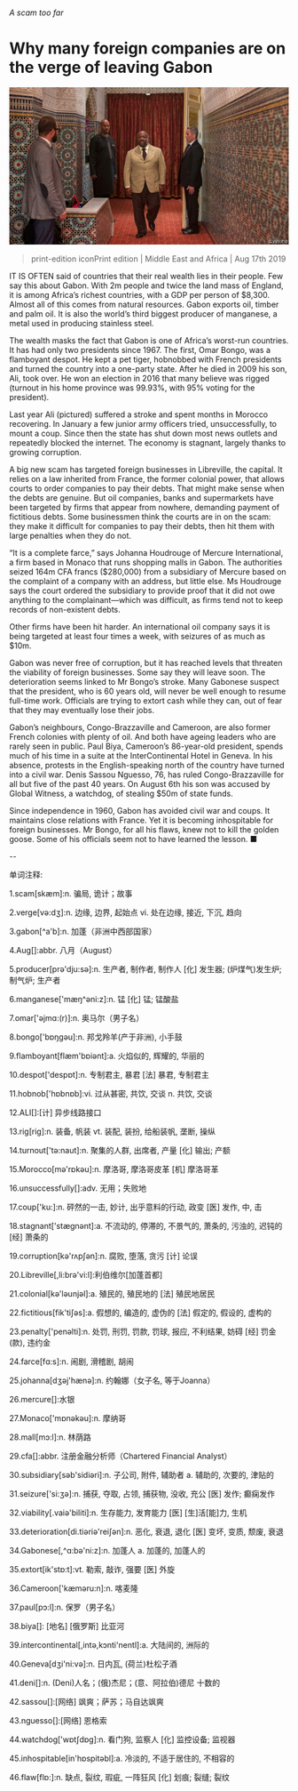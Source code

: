###### A scam too far

# Why many foreign companies are on the verge of leaving Gabon 

![image](images/20190817_MAP004.jpg) 

> print-edition iconPrint edition | Middle East and Africa | Aug 17th 2019 

IT IS OFTEN said of countries that their real wealth lies in their people. Few say this about Gabon. With 2m people and twice the land mass of England, it is among Africa’s richest countries, with a GDP per person of $8,300. Almost all of this comes from natural resources. Gabon exports oil, timber and palm oil. It is also the world’s third biggest producer of manganese, a metal used in producing stainless steel. 

The wealth masks the fact that Gabon is one of Africa’s worst-run countries. It has had only two presidents since 1967. The first, Omar Bongo, was a flamboyant despot. He kept a pet tiger, hobnobbed with French presidents and turned the country into a one-party state. After he died in 2009 his son, Ali, took over. He won an election in 2016 that many believe was rigged (turnout in his home province was 99.93%, with 95% voting for the president). 

Last year Ali (pictured) suffered a stroke and spent months in Morocco recovering. In January a few junior army officers tried, unsuccessfully, to mount a coup. Since then the state has shut down most news outlets and repeatedly blocked the internet. The economy is stagnant, largely thanks to growing corruption. 

A big new scam has targeted foreign businesses in Libreville, the capital. It relies on a law inherited from France, the former colonial power, that allows courts to order companies to pay their debts. That might make sense when the debts are genuine. But oil companies, banks and supermarkets have been targeted by firms that appear from nowhere, demanding payment of fictitious debts. Some businessmen think the courts are in on the scam: they make it difficult for companies to pay their debts, then hit them with large penalties when they do not. 

“It is a complete farce,” says Johanna Houdrouge of Mercure International, a firm based in Monaco that runs shopping malls in Gabon. The authorities seized 164m CFA francs ($280,000) from a subsidiary of Mercure based on the complaint of a company with an address, but little else. Ms Houdrouge says the court ordered the subsidiary to provide proof that it did not owe anything to the complainant—which was difficult, as firms tend not to keep records of non-existent debts. 

Other firms have been hit harder. An international oil company says it is being targeted at least four times a week, with seizures of as much as $10m. 

Gabon was never free of corruption, but it has reached levels that threaten the viability of foreign businesses. Some say they will leave soon. The deterioration seems linked to Mr Bongo’s stroke. Many Gabonese suspect that the president, who is 60 years old, will never be well enough to resume full-time work. Officials are trying to extort cash while they can, out of fear that they may eventually lose their jobs. 

Gabon’s neighbours, Congo-Brazzaville and Cameroon, are also former French colonies with plenty of oil. And both have ageing leaders who are rarely seen in public. Paul Biya, Cameroon’s 86-year-old president, spends much of his time in a suite at the InterContinental Hotel in Geneva. In his absence, protests in the English-speaking north of the country have turned into a civil war. Denis Sassou Nguesso, 76, has ruled Congo-Brazzaville for all but five of the past 40 years. On August 6th his son was accused by Global Witness, a watchdog, of stealing $50m of state funds. 

Since independence in 1960, Gabon has avoided civil war and coups. It maintains close relations with France. Yet it is becoming inhospitable for foreign businesses. Mr Bongo, for all his flaws, knew not to kill the golden goose. Some of his officials seem not to have learned the lesson. ■ 

-- 

 单词注释:

1.scam[skæm]:n. 骗局, 诡计；故事 

2.verge[vә:dʒ]:n. 边缘, 边界, 起始点 vi. 处在边缘, 接近, 下沉, 趋向 

3.gabon[^a'b]:n. 加蓬（非洲中西部国家） 

4.Aug[]:abbr. 八月（August） 

5.producer[prә'dju:sә]:n. 生产者, 制作者, 制作人 [化] 发生器; (炉煤气)发生炉; 制气炉; 生产者 

6.manganese['mæŋ^әni:z]:n. 锰 [化] 锰; 锰酸盐 

7.omar['әjmɑ:(r)]:n. 奥马尔（男子名） 

8.bongo['bɒŋgәu]:n. 邦戈羚羊(产于非洲), 小手鼓 

9.flamboyant[flæm'bɒiәnt]:a. 火焰似的, 辉耀的, 华丽的 

10.despot['despɒt]:n. 专制君主, 暴君 [法] 暴君, 专制君主 

11.hobnob['hɒbnɒb]:vi. 过从甚密, 共饮, 交谈 n. 共饮, 交谈 

12.ALI[]:[计] 异步线路接口 

13.rig[rig]:n. 装备, 帆装 vt. 装配, 装扮, 给船装帆, 垄断, 操纵 

14.turnout['tә:naut]:n. 聚集的人群, 出席者, 产量 [化] 输出; 产额 

15.Morocco[mә'rɒkәu]:n. 摩洛哥, 摩洛哥皮革 [机] 摩洛哥革 

16.unsuccessfully[]:adv. 无用；失败地 

17.coup['ku:]:n. 砰然的一击, 妙计, 出乎意料的行动, 政变 [医] 发作, 中, 击 

18.stagnant['stægnәnt]:a. 不流动的, 停滞的, 不景气的, 萧条的, 污浊的, 迟钝的 [经] 萧条的 

19.corruption[kә'rʌpʃәn]:n. 腐败, 堕落, 贪污 [计] 论误 

20.Libreville[,li:brә'vi:l]:利伯维尔[加蓬首都] 

21.colonial[kә'lәunjәl]:a. 殖民的, 殖民地的 [法] 殖民地居民 

22.fictitious[fik'tiʃәs]:a. 假想的, 编造的, 虚伪的 [法] 假定的, 假设的, 虚构的 

23.penalty['penәlti]:n. 处罚, 刑罚, 罚款, 罚球, 报应, 不利结果, 妨碍 [经] 罚金(款), 违约金 

24.farce[fɑ:s]:n. 闹剧, 滑稽剧, 胡闹 

25.johanna[dʒәj'hænә]:n. 约翰娜（女子名, 等于Joanna） 

26.mercure[]:水银 

27.Monaco['mɒnәkәu]:n. 摩纳哥 

28.mall[mɔ:l]:n. 林荫路 

29.cfa[]:abbr. 注册金融分析师（Chartered Financial Analyst） 

30.subsidiary[sәb'sidiәri]:n. 子公司, 附件, 辅助者 a. 辅助的, 次要的, 津贴的 

31.seizure['si:ʒә]:n. 捕获, 夺取, 占领, 捕获物, 没收, 充公 [医] 发作; 癫痫发作 

32.viability[.vaiә'biliti]:n. 生存能力, 发育能力 [医] [生]活[能]力, 生机 

33.deterioration[di.tiәriә'reiʃәn]:n. 恶化, 衰退, 退化 [医] 变坏, 变质, 颓废, 衰退 

34.Gabonese[,^ɑ:bә'ni:z]:n. 加蓬人 a. 加蓬的, 加蓬人的 

35.extort[ik'stɒ:t]:vt. 勒索, 敲诈, 强要 [医] 外旋 

36.Cameroon['kæmәru:n]:n. 喀麦隆 

37.paul[pɔ:l]:n. 保罗（男子名） 

38.biya[]: [地名] [俄罗斯] 比亚河 

39.intercontinental[,intә,kɔnti'nentl]:a. 大陆间的, 洲际的 

40.Geneva[dʒi'ni:vә]:n. 日内瓦, (荷兰)杜松子酒 

41.deni[]:n. (Deni)人名；(俄)杰尼；(意、阿拉伯)德尼 十数的 

42.sassou[]:[网络] 飒爽；萨苏；马自达飒爽 

43.nguesso[]:[网络] 恩格索 

44.watchdog['wɒtʃdɒg]:n. 看门狗, 监察人 [化] 监控设备; 监视器 

45.inhospitable[in'hɒspitәbl]:a. 冷淡的, 不适于居住的, 不相容的 

46.flaw[flɒ:]:n. 缺点, 裂纹, 瑕疵, 一阵狂风 [化] 划痕; 裂缝; 裂纹 

